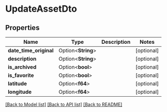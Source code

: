 # UpdateAssetDto

## Properties

Name | Type | Description | Notes
------------ | ------------- | ------------- | -------------
**date_time_original** | Option<**String**> |  | [optional]
**description** | Option<**String**> |  | [optional]
**is_archived** | Option<**bool**> |  | [optional]
**is_favorite** | Option<**bool**> |  | [optional]
**latitude** | Option<**f64**> |  | [optional]
**longitude** | Option<**f64**> |  | [optional]

[[Back to Model list]](../README.md#documentation-for-models) [[Back to API list]](../README.md#documentation-for-api-endpoints) [[Back to README]](../README.md)


